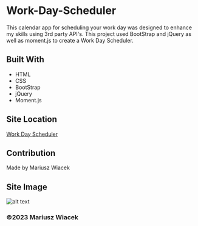 # Work-Day-Scheduler
This calendar app for scheduling your work day was designed to enhance my skills using 3rd party API's. This project used BootStrap and jQuery as well as moment.js to create a Work Day Scheduler.

## Built With
* HTML
* CSS
* BootStrap
* jQuery
* Moment.js

## Site Location
[Work Day Scheduler](https://mariuszwiacek.github.io/Scheduler/)

## Contribution
Made by Mariusz Wiacek

## Site Image
![alt text](assets/images/WorkDaySchedulerScreenShot.png)

### ©️2023 Mariusz Wiacek
